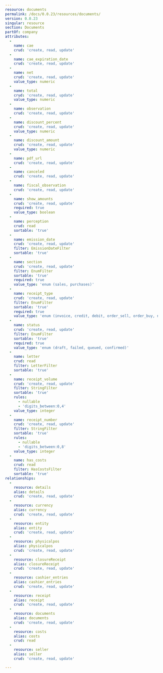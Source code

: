 ```yaml
---
resource: documents
permalink: /docs/0.0.23/resources/documents/
version: 0.0.23
singular: resource
section: Documents
partOf: company
attributes:
  -
    name: cae
    crud: 'create, read, update'
  -
    name: cae_expiration_date
    crud: 'create, read, update'
  -
    name: net
    crud: 'create, read, update'
    value_type: numeric
  -
    name: total
    crud: 'create, read, update'
    value_type: numeric
  -
    name: observation
    crud: 'create, read, update'
  -
    name: discount_percent
    crud: 'create, read, update'
    value_type: numeric
  -
    name: discount_amount
    crud: 'create, read, update'
    value_type: numeric
  -
    name: pdf_url
    crud: 'create, read, update'
  -
    name: canceled
    crud: 'create, read, update'
  -
    name: fiscal_observation
    crud: 'create, read, update'
  -
    name: show_amounts
    crud: 'create, read, update'
    required: true
    value_type: boolean
  -
    name: perception
    crud: read
    sortable: 'true'
  -
    name: emission_date
    crud: 'create, read, update'
    filter: EmissionDateFilter
    sortable: 'true'
  -
    name: section
    crud: 'create, read, update'
    filter: EnumFilter
    sortable: 'true'
    required: true
    value_type: 'enum (sales, purchases)'
  -
    name: receipt_type
    crud: 'create, read, update'
    filter: EnumFilter
    sortable: 'true'
    required: true
    value_type: 'enum (invoice, credit, debit, order_sell, order_buy, no_fiscal, quotation, zeta)'
  -
    name: status
    crud: 'create, read, update'
    filter: EnumFilter
    sortable: 'true'
    required: true
    value_type: 'enum (draft, failed, queued, confirmed)'
  -
    name: letter
    crud: read
    filter: LetterFilter
    sortable: 'true'
  -
    name: receipt_volume
    crud: 'create, read, update'
    filter: StringFilter
    sortable: 'true'
    rules:
      - nullable
      - 'digits_between:0,4'
    value_type: integer
  -
    name: receipt_number
    crud: 'create, read, update'
    filter: StringFilter
    sortable: 'true'
    rules:
      - nullable
      - 'digits_between:0,8'
    value_type: integer
  -
    name: has_costs
    crud: read
    filter: HasCostsFilter
    sortable: 'true'
relationships:
  -
    resource: details
    alias: details
    crud: 'create, read, update'
  -
    resource: currency
    alias: currency
    crud: 'create, read, update'
  -
    resource: entity
    alias: entity
    crud: 'create, read, update'
  -
    resource: physicalpos
    alias: physicalpos
    crud: 'create, read, update'
  -
    resource: closureReceipt
    alias: closureReceipt
    crud: 'create, read, update'
  -
    resource: cashier_entries
    alias: cashier_entries
    crud: 'create, read, update'
  -
    resource: receipt
    alias: receipt
    crud: 'create, read, update'
  -
    resource: documents
    alias: documents
    crud: 'create, read, update'
  -
    resource: costs
    alias: costs
    crud: read
  -
    resource: seller
    alias: seller
    crud: 'create, read, update'

---
```

